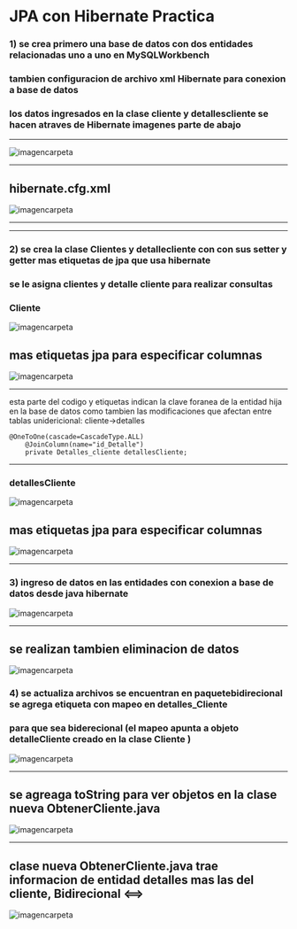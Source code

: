 # JPA con Hibernate Practica 
### 1) se crea primero una base de datos con dos entidades relacionadas uno a uno  en MySQLWorkbench
###  tambien configuracion de archivo xml Hibernate para conexion a base de datos  
###  los datos ingresados en la clase cliente y detallescliente se hacen atraves de Hibernate imagenes parte de abajo
___

 ![imagencarpeta](img/1sql.JPG)



___

## hibernate.cfg.xml

![imagencarpeta](img/hirbernatexml.JPG)
___


___
### 2)  se crea la clase Clientes y  detallecliente con con sus setter y getter  mas etiquetas de jpa que usa hibernate
### se le asigna clientes y detalle cliente  para realizar consultas   

### Cliente

![imagencarpeta](img/imgen1.1.JPG)


## mas etiquetas jpa para especificar columnas 


![imagencarpeta](img/2imge.JPG)
___
esta parte del codigo y etiquetas indican la clave foranea de la entidad hija en la base de datos como tambien las modificaciones que afectan entre tablas 
unidericional: cliente->detalles 
~~~
@OneToOne(cascade=CascadeType.ALL)
	@JoinColumn(name="id_Detalle")
	private Detalles_cliente detallesCliente;
~~~

___

### detallesCliente

![imagencarpeta](img/3detallescliente.JPG)


## mas etiquetas jpa para especificar columnas 


![imagencarpeta](img/4detalle.JPG)


___
### 3)  ingreso de datos en las entidades con conexion a base de datos desde java hibernate

![imagencarpeta](img/5.JPG)

___

## se realizan tambien eliminacion de datos 


![imagencarpeta](img/6imagen.JPG)


### 4) se actualiza archivos se encuentran en paquetebidirecional se agrega etiqueta con mapeo en detalles_Cliente
### para que sea biderecional (el mapeo apunta a objeto detalleCliente creado en la clase Cliente  )

![imagencarpeta](img/biderecional/1detallecliente.JPG)

___

## se agreaga toString para ver objetos en la clase nueva ObtenerCliente.java


![imagencarpeta](img/biderecional/3seagrega.JPG)

___

## clase nueva ObtenerCliente.java trae informacion de entidad detalles  mas las del cliente,  Bidirecional <==>


![imagencarpeta](img/biderecional/2clase.JPG)





